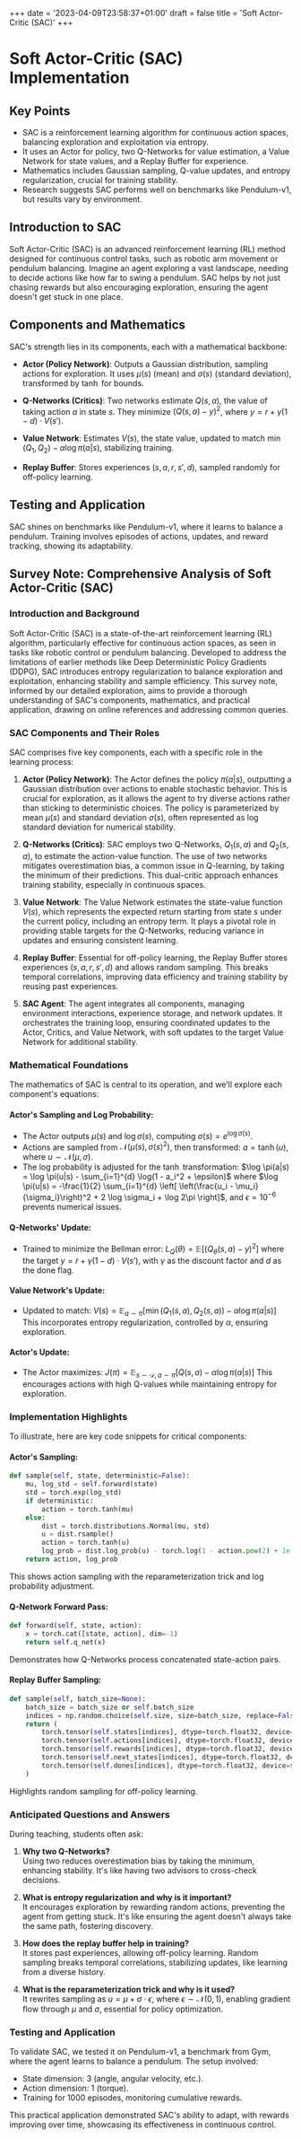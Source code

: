 +++
date = '2023-04-09T23:58:37+01:00'
draft = false
title = 'Soft Actor-Critic (SAC)'
+++


# Soft Actor-Critic (SAC) Implementation

## Key Points

- SAC is a reinforcement learning algorithm for continuous action spaces, balancing exploration and exploitation via entropy.
- It uses an Actor for policy, two Q-Networks for value estimation, a Value Network for state values, and a Replay Buffer for experience.
- Mathematics includes Gaussian sampling, Q-value updates, and entropy regularization, crucial for training stability.
- Research suggests SAC performs well on benchmarks like Pendulum-v1, but results vary by environment.

## Introduction to SAC

Soft Actor-Critic (SAC) is an advanced reinforcement learning (RL) method designed for continuous control tasks, such as robotic arm movement or pendulum balancing. Imagine an agent exploring a vast landscape, needing to decide actions like how far to swing a pendulum. SAC helps by not just chasing rewards but also encouraging exploration, ensuring the agent doesn't get stuck in one place.

## Components and Mathematics

SAC's strength lies in its components, each with a mathematical backbone:

- **Actor (Policy Network)**: Outputs a Gaussian distribution, sampling actions for exploration. It uses $\mu(s)$ (mean) and $\sigma(s)$ (standard deviation), transformed by $\tanh$ for bounds.

- **Q-Networks (Critics)**: Two networks estimate $Q(s, a)$, the value of taking action $a$ in state $s$. They minimize $(Q(s, a) - y)^2$, where $y = r + \gamma (1 - d) \cdot V(s')$.

- **Value Network**: Estimates $V(s)$, the state value, updated to match $\min(Q_1, Q_2) - \alpha \log \pi(a|s)$, stabilizing training.

- **Replay Buffer**: Stores experiences $(s, a, r, s', d)$, sampled randomly for off-policy learning.

## Testing and Application

SAC shines on benchmarks like Pendulum-v1, where it learns to balance a pendulum. Training involves episodes of actions, updates, and reward tracking, showing its adaptability.

## Survey Note: Comprehensive Analysis of Soft Actor-Critic (SAC)

### Introduction and Background

Soft Actor-Critic (SAC) is a state-of-the-art reinforcement learning (RL) algorithm, particularly effective for continuous action spaces, as seen in tasks like robotic control or pendulum balancing. Developed to address the limitations of earlier methods like Deep Deterministic Policy Gradients (DDPG), SAC introduces entropy regularization to balance exploration and exploitation, enhancing stability and sample efficiency. This survey note, informed by our detailed exploration, aims to provide a thorough understanding of SAC's components, mathematics, and practical application, drawing on online references and addressing common queries.

### SAC Components and Their Roles

SAC comprises five key components, each with a specific role in the learning process:

1. **Actor (Policy Network)**: The Actor defines the policy $\pi(a|s)$, outputting a Gaussian distribution over actions to enable stochastic behavior. This is crucial for exploration, as it allows the agent to try diverse actions rather than sticking to deterministic choices. The policy is parameterized by mean $\mu(s)$ and standard deviation $\sigma(s)$, often represented as log standard deviation for numerical stability.

2. **Q-Networks (Critics)**: SAC employs two Q-Networks, $Q_1(s, a)$ and $Q_2(s, a)$, to estimate the action-value function. The use of two networks mitigates overestimation bias, a common issue in Q-learning, by taking the minimum of their predictions. This dual-critic approach enhances training stability, especially in continuous spaces.

3. **Value Network**: The Value Network estimates the state-value function $V(s)$, which represents the expected return starting from state $s$ under the current policy, including an entropy term. It plays a pivotal role in providing stable targets for the Q-Networks, reducing variance in updates and ensuring consistent learning.

4. **Replay Buffer**: Essential for off-policy learning, the Replay Buffer stores experiences $(s, a, r, s', d)$ and allows random sampling. This breaks temporal correlations, improving data efficiency and training stability by reusing past experiences.

5. **SAC Agent**: The agent integrates all components, managing environment interactions, experience storage, and network updates. It orchestrates the training loop, ensuring coordinated updates to the Actor, Critics, and Value Network, with soft updates to the target Value Network for additional stability.

### Mathematical Foundations

The mathematics of SAC is central to its operation, and we'll explore each component's equations:

#### Actor's Sampling and Log Probability:
- The Actor outputs $\mu(s)$ and $\log \sigma(s)$, computing $\sigma(s) = e^{\log \sigma(s)}$.
- Actions are sampled from $\mathcal{N}(\mu(s), \sigma(s)^2)$, then transformed: $a = \tanh(u)$, where $u \sim \mathcal{N}(\mu, \sigma)$.
- The log probability is adjusted for the $\tanh$ transformation:
  $\log \pi(a|s) = \log \pi(u|s) - \sum_{i=1}^{d} \log(1 - a_i^2 + \epsilon)$
  where $\log \pi(u|s) = -\frac{1}{2} \sum_{i=1}^{d} \left[ \left(\frac{u_i - \mu_i}{\sigma_i}\right)^2 + 2 \log \sigma_i + \log 2\pi \right]$, and $\epsilon = 10^{-6}$ prevents numerical issues.

#### Q-Networks' Update:
- Trained to minimize the Bellman error:
  $L_Q(\theta) = \mathbb{E} \left[ \left( Q_\theta(s, a) - y \right)^2 \right]$
  where the target $y = r + \gamma (1 - d) \cdot V(s')$, with $\gamma$ as the discount factor and $d$ as the done flag.

#### Value Network's Update:
- Updated to match:
  $V(s) = \mathbb{E}_{a \sim \pi} \left[ \min(Q_1(s, a), Q_2(s, a)) - \alpha \log \pi(a|s) \right]$
  This incorporates entropy regularization, controlled by $\alpha$, ensuring exploration.

#### Actor's Update:
- The Actor maximizes:
  $J(\pi) = \mathbb{E}_{s \sim \mathcal{D}, a \sim \pi} \left[ Q(s, a) - \alpha \log \pi(a|s) \right]$
  This encourages actions with high Q-values while maintaining entropy for exploration.

### Implementation Highlights

To illustrate, here are key code snippets for critical components:

#### Actor's Sampling:
```python
def sample(self, state, deterministic=False):
    mu, log_std = self.forward(state)
    std = torch.exp(log_std)
    if deterministic:
        action = torch.tanh(mu)
    else:
        dist = torch.distributions.Normal(mu, std)
        u = dist.rsample()
        action = torch.tanh(u)
        log_prob = dist.log_prob(u) - torch.log(1 - action.pow(2) + 1e-6)
    return action, log_prob
```
This shows action sampling with the reparameterization trick and log probability adjustment.

#### Q-Network Forward Pass:
```python
def forward(self, state, action):
    x = torch.cat([state, action], dim=-1)
    return self.q_net(x)
```
Demonstrates how Q-Networks process concatenated state-action pairs.

#### Replay Buffer Sampling:
```python
def sample(self, batch_size=None):
    batch_size = batch_size or self.batch_size
    indices = np.random.choice(self.size, size=batch_size, replace=False)
    return (
        torch.tensor(self.states[indices], dtype=torch.float32, device=self.device),
        torch.tensor(self.actions[indices], dtype=torch.float32, device=self.device),
        torch.tensor(self.rewards[indices], dtype=torch.float32, device=self.device),
        torch.tensor(self.next_states[indices], dtype=torch.float32, device=self.device),
        torch.tensor(self.dones[indices], dtype=torch.float32, device=self.device)
    )
```
Highlights random sampling for off-policy learning.

### Anticipated Questions and Answers

During teaching, students often ask:

1. **Why two Q-Networks?**  
   Using two reduces overestimation bias by taking the minimum, enhancing stability. It's like having two advisors to cross-check decisions.

2. **What is entropy regularization and why is it important?**  
   It encourages exploration by rewarding random actions, preventing the agent from getting stuck. It's like ensuring the agent doesn't always take the same path, fostering discovery.

3. **How does the replay buffer help in training?**  
   It stores past experiences, allowing off-policy learning. Random sampling breaks temporal correlations, stabilizing updates, like learning from a diverse history.

4. **What is the reparameterization trick and why is it used?**  
   It rewrites sampling as $u = \mu + \sigma \cdot \epsilon$, where $\epsilon \sim \mathcal{N}(0, 1)$, enabling gradient flow through $\mu$ and $\sigma$, essential for policy optimization.

### Testing and Application

To validate SAC, we tested it on Pendulum-v1, a benchmark from Gym, where the agent learns to balance a pendulum. The setup involved:

- State dimension: 3 (angle, angular velocity, etc.).
- Action dimension: 1 (torque).
- Training for 1000 episodes, monitoring cumulative rewards.

This practical application demonstrated SAC's ability to adapt, with rewards improving over time, showcasing its effectiveness in continuous control.

